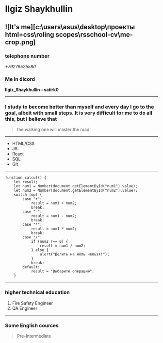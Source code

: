# Ilgiz Shaykhullin

## ![It's me][c:\users\asus\desktop\проекты html+css\roling scopes\rsschool-cv\me-crop.png]

### telephone number

_+79279525580_

### Me in dicord

**Ilgiz_Shaykhullin - satirk0**

---

### I study to become better than myself and every day I go to the goal, albeit with small steps. It is very difficult for me to do all this, but I believe that

> the walking one will master the road!

---

- HTML/CSS
- JS
- React
- SQL
- Git

---

```
function calcul() {
    let result;
    let num1 = Number(document.getElementById("num1").value);
    let num2 = Number(document.getElementById("num2").value);
    switch (op) {
        case "+":
            result = num1 + num2;
            break;
        case "-":
            result = num1 - num2;
            break;
        case "*":
            result = num1 * num2;
            break;
        case "/":
            if (num2 !== 0) {
                result = num1 / num2;
            } else {
                alert("Делить на ноль нельзя!");
            }
            break;
        default:
            result = "Выберите операцию";
    }
```

---

### higher technical education

1. Fire Safety Engineer
2. QA Engineer

---

### Some English cources

> Pre-Intermediate
